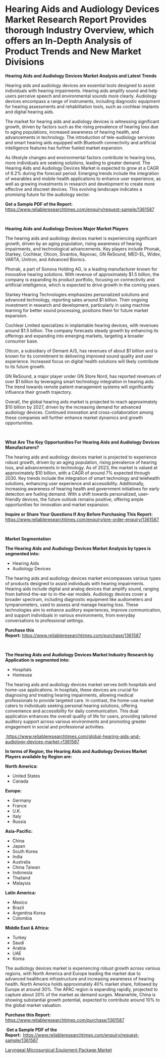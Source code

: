<p><h1>Hearing Aids and Audiology Devices Market Research Report Provides thorough Industry Overview, which offers an In-Depth Analysis of Product Trends and New Market Divisions</h1></p><p><strong>Hearing Aids and Audiology Devices Market Analysis and Latest Trends</strong></p>
<p><p>Hearing aids and audiology devices are essential tools designed to assist individuals with hearing impairments. Hearing aids amplify sound and help users perceive speech and environmental sounds more clearly. Audiology devices encompass a range of instruments, including diagnostic equipment for hearing assessments and rehabilitation tools, such as cochlear implants and digital hearing aids.</p><p>The market for hearing aids and audiology devices is witnessing significant growth, driven by factors such as the rising prevalence of hearing loss due to aging populations, increased awareness of hearing health, and advancements in technology. The introduction of tele-audiology services and smart hearing aids equipped with Bluetooth connectivity and artificial intelligence features has further fueled market expansion.</p><p>As lifestyle changes and environmental factors contribute to hearing loss, more individuals are seeking solutions, leading to greater demand. The Hearing Aids and Audiology Devices Market is expected to grow at a CAGR of 6.2% during the forecast period. Emerging trends include the integration of wearables and mobile health applications to enhance user experience, as well as growing investments in research and development to create more effective and discreet devices. This evolving landscape indicates a promising future for the audiology sector.</p></p>
<p><strong>Get a Sample PDF of the Report:&nbsp;</strong> <a href="https://www.reliableresearchtimes.com/enquiry/request-sample/1361587?utm_campaign=3565&utm_medium=2&utm_source=Github&utm_content=ia&utm_term=22032025&utm_id=hearing-aids-and-audiology-devices">https://www.reliableresearchtimes.com/enquiry/request-sample/1361587</a></p>
<p>&nbsp;</p>
<p><strong>Hearing Aids and Audiology Devices Major Market Players</strong></p>
<p><p>The hearing aids and audiology devices market is experiencing significant growth, driven by an aging population, rising awareness of hearing impairments, and technological advancements. Key players include Phonak, Starkey, Cochlear, Oticon, Sivantos, Rayovac, GN ReSound, MED-EL, Widex, VARTA, Unitron, and Advanced Bionics.</p><p>Phonak, a part of Sonova Holding AG, is a leading manufacturer known for innovative hearing solutions. With revenue of approximately $1.5 billion, the company is expanding its product portfolio, focusing on connectivity and artificial intelligence, which is expected to drive growth in the coming years.</p><p>Starkey Hearing Technologies emphasizes personalized solutions and advanced technology, reporting sales around $1 billion. Their ongoing investment in research and development, particularly in using machine learning for better sound processing, positions them for future market expansion.</p><p>Cochlear Limited specializes in implantable hearing devices, with revenues around $1.5 billion. The company forecasts steady growth by enhancing its offerings and expanding into emerging markets, targeting a broader consumer base.</p><p>Oticon, a subsidiary of Demant A/S, has revenues of about $1 billion and is known for its commitment to delivering improved sound quality and user experience. Increased focus on digital health solutions will likely contribute to its future growth.</p><p>GN ReSound, a major player under GN Store Nord, has reported revenues of over $1 billion by leveraging smart technology integration in hearing aids. The trend towards remote patient management systems will significantly influence their growth trajectory.</p><p>Overall, the global hearing aids market is projected to reach approximately $10 billion by 2027, driven by the increasing demand for advanced audiology devices. Continued innovation and cross-collaboration among these companies will further enhance market dynamics and growth opportunities.</p></p>
<p>&nbsp;</p>
<p><strong>What Are The Key Opportunities For Hearing Aids and Audiology Devices Manufacturers?</strong></p>
<p><p>The hearing aids and audiology devices market is projected to experience robust growth, driven by an aging population, rising prevalence of hearing loss, and advancements in technology. As of 2023, the market is valued at approximately $10 billion, with a CAGR of around 7% expected through 2030. Key trends include the integration of smart technology and telehealth solutions, enhancing user experience and accessibility. Additionally, increasing awareness of hearing health and government initiatives for early detection are fueling demand. With a shift towards personalized, user-friendly devices, the future outlook remains positive, offering ample opportunities for innovation and market expansion.</p></p>
<p><strong>Inquire or Share Your Questions If Any Before Purchasing This Report:</strong> <a href="https://www.reliableresearchtimes.com/enquiry/pre-order-enquiry/1361587?utm_campaign=3565&utm_medium=2&utm_source=Github&utm_content=ia&utm_term=22032025&utm_id=hearing-aids-and-audiology-devices">https://www.reliableresearchtimes.com/enquiry/pre-order-enquiry/1361587</a></p>
<p>&nbsp;</p>
<p><strong>Market Segmentation</strong></p>
<p><strong>The Hearing Aids and Audiology Devices Market Analysis by types is segmented into:</strong></p>
<p><ul><li>Hearing Aids</li><li>Audiology Devices</li></ul></p>
<p><p>The hearing aids and audiology devices market encompasses various types of products designed to assist individuals with hearing impairments. Hearing aids include digital and analog devices that amplify sound, ranging from behind-the-ear to in-the-ear models. Audiology devices cover a broader spectrum, including diagnostic equipment like audiometers and tympanometers, used to assess and manage hearing loss. These technologies aim to enhance auditory experiences, improve communication, and support individuals in various environments, from everyday conversations to professional settings.</p></p>
<p><strong>Purchase this Report:&nbsp;</strong><a href="https://www.reliableresearchtimes.com/purchase/1361587?utm_campaign=3565&utm_medium=2&utm_source=Github&utm_content=ia&utm_term=22032025&utm_id=hearing-aids-and-audiology-devices">https://www.reliableresearchtimes.com/purchase/1361587</a></p>
<p>&nbsp;</p>
<p><strong>The Hearing Aids and Audiology Devices Market Industry Research by Application is segmented into:</strong></p>
<p><ul><li>Hospitals</li><li>Homeuse</li></ul></p>
<p><p>The hearing aids and audiology devices market serves both hospitals and home-use applications. In hospitals, these devices are crucial for diagnosing and treating hearing impairments, allowing medical professionals to provide targeted care. In contrast, the home-use market caters to individuals seeking personal hearing solutions, offering convenience and accessibility for daily communication. This dual application enhances the overall quality of life for users, providing tailored auditory support across various environments and promoting greater engagement in social and professional activities.</p></p>
<p><a href="https://www.reliableresearchtimes.com/global-hearing-aids-and-audiology-devices-market-r1361587?utm_campaign=3565&utm_medium=2&utm_source=Github&utm_content=ia&utm_term=22032025&utm_id=hearing-aids-and-audiology-devices">&nbsp;https://www.reliableresearchtimes.com/global-hearing-aids-and-audiology-devices-market-r1361587</a></p>
<p><strong>In terms of Region, the Hearing Aids and Audiology Devices Market Players available by Region are:</strong></p>
<p>
    <p> <strong> North America: </strong>
        <ul>
            <li>United States</li>
            <li>Canada</li>
        </ul>
        </p> 
    <p> <strong> Europe: </strong>
        <ul>
            <li>Germany</li>
            <li>France</li>
            <li>U.K.</li>
            <li>Italy</li>
            <li>Russia</li>
        </ul>
        </p> 
    <p> <strong> Asia-Pacific: </strong>
        <ul>
            <li>China</li>
            <li>Japan</li>
            <li>South Korea</li>
            <li>India</li>
            <li>Australia</li>
            <li>China Taiwan</li>
            <li>Indonesia</li>
            <li>Thailand</li>
            <li>Malaysia</li>
        </ul>
        </p> 
    <p> <strong> Latin America: </strong>
        <ul>
            <li>Mexico</li>
            <li>Brazil</li>
            <li>Argentina Korea</li>
            <li>Colombia</li>
        </ul>
        </p> 
    <p> <strong> Middle East & Africa: </strong>
        <ul>
            <li>Turkey</li>
            <li>Saudi</li>
            <li>Arabia</li>
            <li>UAE</li>
            <li>Korea</li>
        </ul>
    </p>
    </p>
<p><p>The audiology devices market is experiencing robust growth across various regions, with North America and Europe leading the market due to advanced healthcare infrastructure and increasing awareness of hearing health. North America holds approximately 40% market share, followed by Europe at around 30%. The APAC region is expanding rapidly, projected to capture about 20% of the market as demand surges. Meanwhile, China is showing substantial growth potential, expected to contribute around 10% to the global market valuation.</p></p>
<p><strong>Purchase this Report: </strong><a href="https://www.reliableresearchtimes.com/purchase/1361587?utm_campaign=3565&utm_medium=2&utm_source=Github&utm_content=ia&utm_term=22032025&utm_id=hearing-aids-and-audiology-devices">https://www.reliableresearchtimes.com/purchase/1361587</a></p>
<p>&nbsp;<strong>Get a Sample PDF of the Report:&nbsp;&nbsp;</strong><a href="https://www.reliableresearchtimes.com/enquiry/request-sample/1361587?utm_campaign=3565&utm_medium=2&utm_source=Github&utm_content=ia&utm_term=22032025&utm_id=hearing-aids-and-audiology-devices">https://www.reliableresearchtimes.com/enquiry/request-sample/1361587</a></p>
<p><strong></strong></p>
<p><p><a href="https://github.com/bufkamaiahi7/Market-Research-Report-List-1/blob/main/laryngeal-microsurgical-equipment-package-market.md?utm_campaign=3565&utm_medium=2&utm_source=Github&utm_content=ia&utm_term=22032025&utm_id=hearing-aids-and-audiology-devices">Laryngeal Microsurgical Equipment Package Market</a></p></p>
